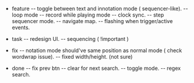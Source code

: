 - feature
-- toggle between text and innotation mode ( sequencer-like).
-- loop mode
-- record while playing mode
-- clock sync.
-- step sequencer mode.
-- navigate map.
-- flashing when trigger/active events.

- task
-- redesign UI.
-- sequencing ( !important )

- fix
-- notation mode should've same position as normal mode ( check wordwrap issue).
-- fixed width/height. (not sure)

- done
-- fix prev btn
-- clear for next search.
-- toggle mode.
-- regex search.